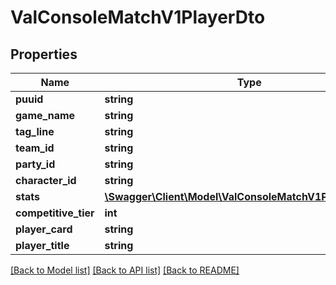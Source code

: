# ValConsoleMatchV1PlayerDto

## Properties
Name | Type | Description | Notes
------------ | ------------- | ------------- | -------------
**puuid** | **string** |  | 
**game_name** | **string** |  | 
**tag_line** | **string** |  | 
**team_id** | **string** |  | 
**party_id** | **string** |  | 
**character_id** | **string** |  | 
**stats** | [**\Swagger\Client\Model\ValConsoleMatchV1PlayerStatsDto**](ValConsoleMatchV1PlayerStatsDto.md) |  | 
**competitive_tier** | **int** |  | 
**player_card** | **string** |  | 
**player_title** | **string** |  | 

[[Back to Model list]](../README.md#documentation-for-models) [[Back to API list]](../README.md#documentation-for-api-endpoints) [[Back to README]](../README.md)


